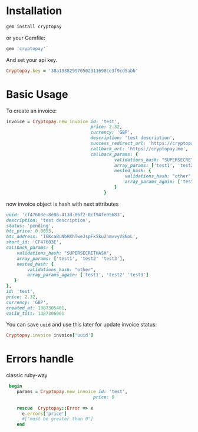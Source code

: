 # Installation

```ruby
gem install cryptopay
```


or your Gemfile:

```ruby
gem 'cryptopay'`
```

And set your api key.

```ruby
Cryptopay.key = '38a193829970502311698ce3f9cd5abb'
```

# Basic Usage

To create an invoice:

```ruby
invoice = Cryptopay.new_invoice id: 'test',
                                price: 2.32,
                                currency: 'GBP',
                                description: 'test description',
                                success_redirect_url: 'https://cryptopay.me',
                                callback_url: 'https://cryptopay.me',
                                callback_params: {
                                         validations_hash: "SUPERSECRETHASH",
                                         array_params: ['test1', 'test2' 'test3'],
                                         nested_hash: {
                                             validations_hash: "other",
                                             array_params_again: ['test1', 'test2' 'test3']
                                         }
                                     }
```
now invoice object is hash with next attributes
```ruby
uuid: 'cf47603e-8e86-413d-86f2-0cf94fe05683',
description: 'test description',
status: 'pending',
btc_price: 0.0055,
btc_address: '16KcaBuNbHXhTweJspFkSku2nmvvyV8NoL',
short_id: 'CF47603E',
callback_params: {
    validations_hash: "SUPERSECRETHASH",
    array_params: ['test1', 'test2' 'test3'],
    nested_hash: {
        validations_hash: "other",
        array_params_again: ['test1', 'test2' 'test3']
   }
},
id: 'test',
price: 2.32,
currency: 'GBP',
created_at: 1387305401,
valid_till: 1387306001
```

You can save `uuid` and use this later for update invoice status:
```ruby
Cryptopay.invoice invoice['uuid']
```


# Errors handle
classic ruby-way
```ruby
 begin
    params = Cryptopay.new_invoice id: 'test',
                                 price: 0
    
    rescue  Cryptopay::Error => e
      e.errors['price']
      #["must be greater than 0"]
    end

```

